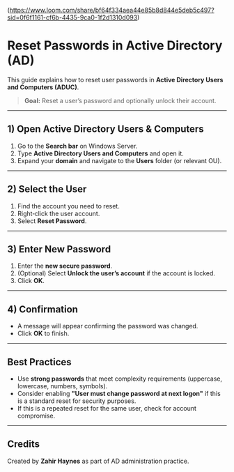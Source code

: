 (https://www.loom.com/share/bf64f334aea44e85b8d844e5deb5c497?sid=0f6f1161-cf6b-4435-9ca0-1f2d1310d093)
# Reset Passwords in Active Directory (AD)

This guide explains how to reset user passwords in **Active Directory Users and Computers (ADUC)**.

> **Goal:** Reset a user’s password and optionally unlock their account.

---

## 1) Open Active Directory Users & Computers

1. Go to the **Search bar** on Windows Server.
2. Type **Active Directory Users and Computers** and open it.
3. Expand your **domain** and navigate to the **Users** folder (or relevant OU).

---

## 2) Select the User

1. Find the account you need to reset.
2. Right‑click the user account.
3. Select **Reset Password**.

---

## 3) Enter New Password

1. Enter the **new secure password**.
2. (Optional) Select **Unlock the user’s account** if the account is locked.
3. Click **OK**.

---

## 4) Confirmation

- A message will appear confirming the password was changed.
- Click **OK** to finish.

---

## Best Practices

- Use **strong passwords** that meet complexity requirements (uppercase, lowercase, numbers, symbols).
- Consider enabling **"User must change password at next logon"** if this is a standard reset for security purposes.
- If this is a repeated reset for the same user, check for account compromise.

---

## Credits

Created by **Zahir Haynes** as part of AD administration practice.
